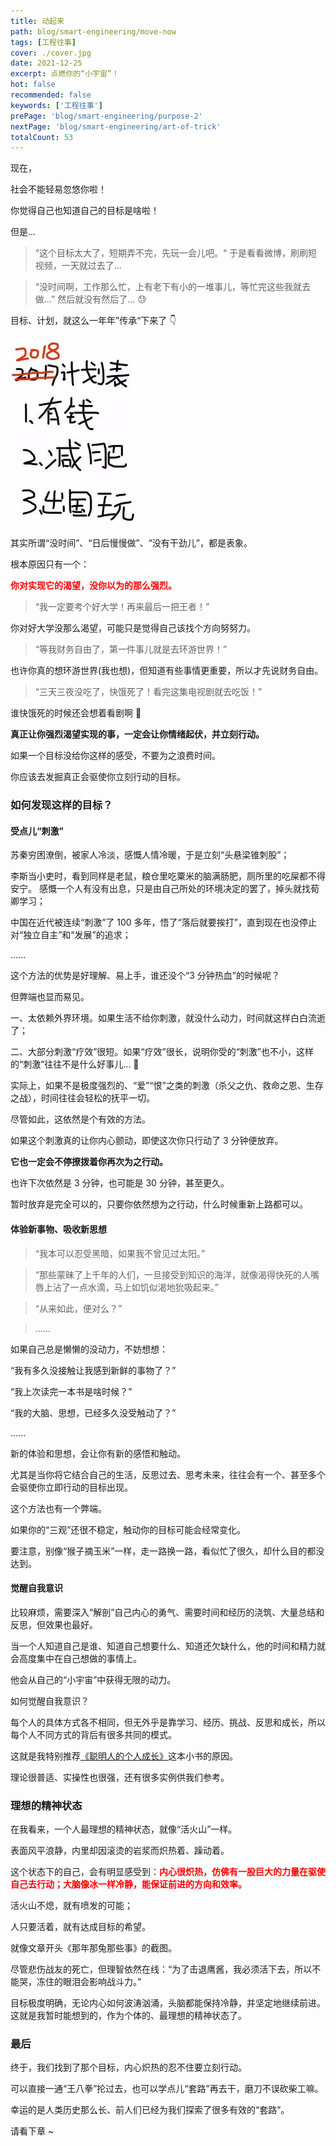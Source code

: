 ```yaml
---
title: 动起来
path: blog/smart-engineering/move-now
tags: [工程往事]
cover: ./cover.jpg
date: 2021-12-25
excerpt: 点燃你的“小宇宙”！
hot: false
recommended: false
keywords: ['工程往事']
prePage: 'blog/smart-engineering/purpose-2'
nextPage: 'blog/smart-engineering/art-of-trick'
totalCount: 53
---
```


现在，

社会不能轻易忽悠你啦！

你觉得自己也知道自己的目标是啥啦！

但是...

> “这个目标太大了，短期弄不完，先玩一会儿吧。“ 于是看看微博，刷刷短视频，一天就过去了...

> “没时间啊，工作那么忙，上有老下有小的一堆事儿，等忙完这些我就去做...” 然后就没有然后了... 😓

目标、计划，就这么一年年”传承“下来了 👇

![](./plan.jpeg)

其实所谓“没时间”、“日后慢慢做”、“没有干劲儿”，都是表象。

根本原因只有一个：

<font color="red">**你对实现它的渴望，没你以为的那么强烈。**</font>

> “我一定要考个好大学！再来最后一把王者！”

你对好大学没那么渴望，可能只是觉得自己该找个方向努努力。

> “等我财务自由了，第一件事儿就是去环游世界！”

也许你真的想环游世界(我也想)，但知道有些事情更重要，所以才先说财务自由。

> “三天三夜没吃了，快饿死了！看完这集电视剧就去吃饭！”

谁快饿死的时候还会想着看剧啊 🤣

**真正让你强烈渴望实现的事，一定会让你情绪起伏，并立刻行动。**

如果一个目标没给你这样的感受，不要为之浪费时间。

你应该去发掘真正会驱使你立刻行动的目标。

### 如何发现这样的目标？

#### 受点儿“刺激”

苏秦穷困潦倒，被家人冷淡，感慨人情冷暖，于是立刻“头悬梁锥刺股”；

李斯当小吏时，看到同样是老鼠，粮仓里吃粟米的脑满肠肥，厕所里的吃屎都不得安宁。 感慨一个人有没有出息，只是由自己所处的环境决定的罢了，掉头就找荀卿学习；

中国在近代被连续“刺激”了 100 多年，悟了“落后就要挨打”，直到现在也没停止对“独立自主”和“发展”的追求；

......

这个方法的优势是好理解、易上手，谁还没个“3 分钟热血”的时候呢？

但弊端也显而易见。

一、太依赖外界环境。如果生活不给你刺激，就没什么动力，时间就这样白白流逝了；

二、大部分刺激“疗效”很短。如果“疗效”很长，说明你受的“刺激”也不小，这样的“刺激”往往不是什么好事儿... 🥺

实际上，如果不是极度强烈的、“爱”“恨”之类的刺激（杀父之仇、救命之恩、生存之战），时间往往会轻松的抚平一切。

尽管如此，这依然是个有效的方法。

如果这个刺激真的让你内心颤动，即使这次你只行动了 3 分钟便放弃。

**它也一定会不停撩拨着你再次为之行动。**

也许下次依然是 3 分钟，也可能是 30 分钟，甚至更久。

暂时放弃是完全可以的，只要你依然想为之行动，什么时候重新上路都可以。

#### 体验新事物、吸收新思想

> “我本可以忍受黑暗，如果我不曾见过太阳。”

> “那些蒙昧了上千年的人们，一旦接受到知识的海洋，就像渴得快死的人嘴唇上沾了一点水滴，马上如饥似渴地狁吸起来。”

> “从来如此，便对么？”

> ......

如果自己总是懒懒的没动力，不妨想想：

“我有多久没接触让我感到新鲜的事物了？”

“我上次读完一本书是啥时候？”

“我的大脑、思想，已经多久没受触动了？”

......​

新的体验和思想，会让你有新的感悟和触动。

尤其是当你将它结合自己的生活，反思过去、思考未来，往往会有一个、甚至多个会驱使你立即行动的目标出现。

这个方法也有一个弊端。

如果你的“三观”还很不稳定，触动你的目标可能会经常变化。

要注意，别像“猴子摘玉米”一样，走一路换一路，看似忙了很久，却什么目的都没达到。

#### 觉醒自我意识

比较麻烦，需要深入“解剖”自己内心的勇气、需要时间和经历的浇筑、大量总结和反思，但效果也最好。

当一个人知道自己是谁、知道自己想要什么、知道还欠缺什么，他的时间和精力就会高度集中在自己想做的事情上。

他会从自己的“小宇宙”中获得无限的动力。

如何觉醒自我意识？

每个人的具体方式各不相同，但无外乎是靠学习、经历、挑战、反思和成长，所以每个人不同方式的背后有很多共同的模式。

这就是我特别推荐[《聪明人的个人成长》](/tags/Personal%20Development%20for%20Smart%20People)这本小书的原因。

理论很普适、实操性也很强，还有很多实例供我们参考。

### 理想的精神状态

在我看来，一个人最理想的精神状态，就像“活火山”一样。

表面风平浪静，内里却因滚烫的岩浆而炽热着、躁动着。

这个状态下的自己，会有明显感受到：<font color="red">**内心很炽热，仿佛有一股巨大的力量在驱使自己去行动；大脑像冰一样冷静，能保证前进的方向和效率。**</font>

活火山不熄，就有喷发的可能；

人只要活着，就有达成目标的希望。

就像文章开头《那年那兔那些事》的截图。

尽管悲伤战友的死亡，但理智依然在线：“为了击退鹰酱，我必须活下去，所以不能哭，冻住的眼泪会影响战斗力。”

目标极度明确，无论内心如何波涛汹涌，头脑都能保持冷静，并坚定地继续前进。这就是我暂时能想到的，作为个体的、最理想的精神状态了。

### 最后

终于，我们找到了那个目标，内心炽热的忍不住要立刻行动。

可以直接一通“王八拳”抡过去，也可以学点儿“套路”再去干，磨刀不误砍柴工嘛。

幸运的是人类历史那么长、前人们已经为我们探索了很多有效的“套路”。

请看下章 ~
